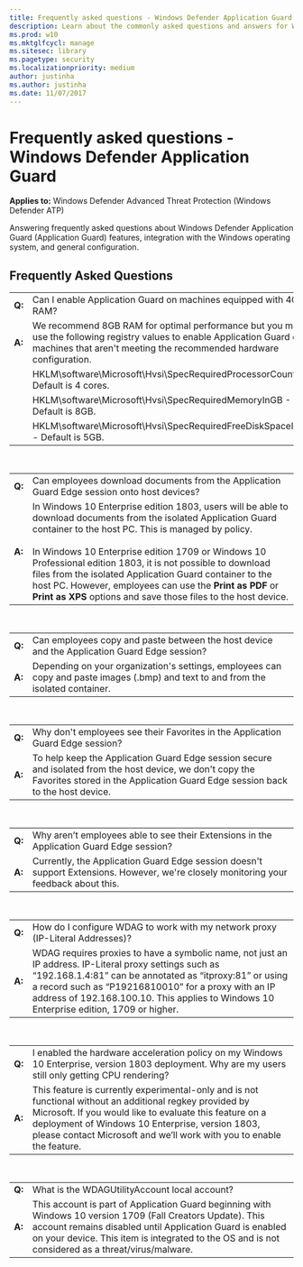 ```yaml
---
title: Frequently asked questions - Windows Defender Application Guard (Windows 10)
description: Learn about the commonly asked questions and answers for Windows Defender Application Guard.
ms.prod: w10
ms.mktglfcycl: manage
ms.sitesec: library
ms.pagetype: security
ms.localizationpriority: medium
author: justinha
ms.author: justinha
ms.date: 11/07/2017
---
```


# Frequently asked questions - Windows Defender Application Guard 

**Applies to:** Windows Defender Advanced Threat Protection (Windows Defender ATP)

Answering frequently asked questions about Windows Defender Application Guard (Application Guard) features, integration with the Windows operating system, and general configuration.

## Frequently Asked Questions

| | |
|---|----------------------------|
|**Q:** |Can I enable Application Guard on machines equipped with 4GB RAM?|
|**A:** |We recommend 8GB RAM for optimal performance but you may use the following registry values to enable Application Guard on machines that aren't meeting the recommended hardware configuration. |
||HKLM\software\Microsoft\Hvsi\SpecRequiredProcessorCount       - Default is 4 cores. |
||HKLM\software\Microsoft\Hvsi\SpecRequiredMemoryInGB            - Default is 8GB.|
||HKLM\software\Microsoft\Hvsi\SpecRequiredFreeDiskSpaceInGB - Default is 5GB.|
<br>

| | |
|---|----------------------------|
|**Q:** |Can employees download documents from the Application Guard Edge session onto host devices?|
|**A:** |In Windows 10 Enterprise edition 1803, users will be able to download documents from the isolated Application Guard container to the host PC. This is managed by policy.<br><br>In Windows 10 Enterprise edition 1709 or Windows 10 Professional edition 1803, it is not possible to download files from the isolated Application Guard container to the host PC. However, employees can use the **Print as PDF** or **Print as XPS** options and save those files to the host device.|
<br>

| | |
|---|----------------------------|
|**Q:** |Can employees copy and paste between the host device and the Application Guard Edge session?|
|**A:** |Depending on your organization's settings, employees can copy and paste images (.bmp) and text to and from the isolated container.|
<br>

| | |
|---|----------------------------|
|**Q:** |Why don't employees see their Favorites in the Application Guard Edge session?|
|**A:** |To help keep the Application Guard Edge session secure and isolated from the host device, we don't copy the Favorites stored in the Application Guard Edge session back to the host device.|
<br>

| | |
|---|----------------------------|
|**Q:** |Why aren’t employees able to see their Extensions in the Application Guard Edge session?|
|**A:** |Currently, the Application Guard Edge session doesn't support Extensions. However, we're closely monitoring your feedback about this.|
<br>

| | |
|---|----------------------------|
|**Q:** |How do I configure WDAG to work with my network proxy (IP-Literal Addresses)?|
|**A:** |WDAG requires proxies to have a symbolic name, not just an IP address. IP-Literal proxy settings such as “192.168.1.4:81” can be annotated as “itproxy:81” or using a record such as “P19216810010” for a proxy with an IP address of 192.168.100.10. This applies to Windows 10 Enterprise edition, 1709 or higher.|
<br>

| | |
|---|----------------------------|
|**Q:** |I enabled the hardware acceleration policy on my Windows 10 Enterprise, version 1803 deployment. Why are my users still only getting CPU rendering?|
|**A:** |This feature is currently experimental-only and is not functional without an additional regkey provided by Microsoft. If you would like to evaluate this feature on a deployment of Windows 10 Enterprise, version 1803, please contact Microsoft and we’ll work with you to enable the feature.|
<br>

| | |
|---|----------------------------|
|**Q:** |What is the WDAGUtilityAccount local account?|
|**A:** |This account is part of Application Guard beginning with Windows 10 version 1709 (Fall Creators Update). This account remains disabled until Application Guard is enabled on your device. This item is integrated to the OS and is not considered as a threat/virus/malware.|
<br>
